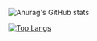 <!--
**GeorgePlotnikov/georgeplotnikov** is a ✨ _special_ ✨ repository because its `README.md` (this file) appears on your GitHub profile.

Here are some ideas to get you started:

- 🔭 I’m currently working on ...
- 🌱 I’m currently learning ...
- 👯 I’m looking to collaborate on ...
- 🤔 I’m looking for help with ...
- 💬 Ask me about ...
- 📫 How to reach me: [@georgeplotnikov](https://www.twitter.com/georgeplotnikov)
- 😄 Pronouns: ...
- ⚡ Fun fact: ...
-->

<!--
- 🔭 I’m currently working on [SharpLogc](https://github.com/GeorgePlotnikov/SharpLogic). Open source F# mathematical logic library.
- 👯 I’m looking to collaborate on [SharpLogc](https://github.com/GeorgePlotnikov/SharpLogic). There are many features to add to the solition. Everyone is welcome to contribute!
- 🤔 I’m looking for help with
  - 💡[Universal quantification design](https://github.com/GeorgePlotnikov/SharpLogic/discussions/26)
  - 💡[Using ILTP test data for development](https://github.com/GeorgePlotnikov/SharpLogic/discussions/27)
-->

![Anurag's GitHub stats](https://github-readme-stats.vercel.app/api?username=georgeplotnikov&show_icons=true&theme=dracula)

[![Top Langs](https://github-readme-stats.vercel.app/api/top-langs/?username=georgeplotnikov&theme=dracula)](https://github.com/georgeplotnikov/github-readme-stats)

